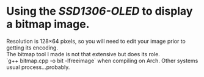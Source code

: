 <h1>Using the <em>SSD1306-OLED</em> to display a bitmap image.</h1>
Resolution is 128×64 pixels, so you will need to edit your image prior to getting its encoding. <br>The bitmap tool I made is not that extensive but does its role.<br> `g++ bitmap.cpp -o bit -lfreeimage` when compiling on Arch. Other systems usual process...probably.
